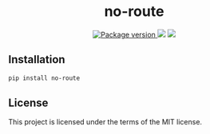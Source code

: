 <h1 align="center">
    <strong>no-route</strong>
</h1>
<p align="center">
    <a href="https://pypi.org/project/no-route" target="_blank">
        <img src="https://img.shields.io/pypi/v/no-route" alt="Package version">
    </a>
    <img src="https://img.shields.io/pypi/pyversions/no-route">
    <img src="https://img.shields.io/github/license/Kludex/no-route">
</p>

## Installation

```bash
pip install no-route
```

## License

This project is licensed under the terms of the MIT license.
